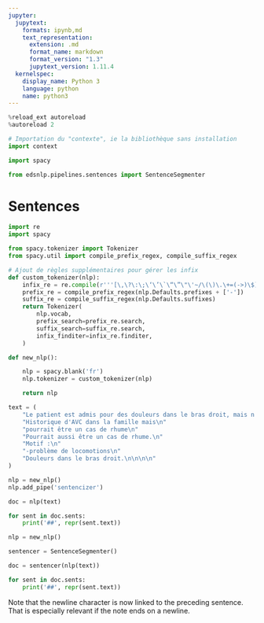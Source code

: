 ```yaml
---
jupyter:
  jupytext:
    formats: ipynb,md
    text_representation:
      extension: .md
      format_name: markdown
      format_version: "1.3"
      jupytext_version: 1.11.4
  kernelspec:
    display_name: Python 3
    language: python
    name: python3
---
```


```python
%reload_ext autoreload
%autoreload 2
```

```python
# Importation du "contexte", ie la bibliothèque sans installation
import context
```

```python
import spacy
```

```python
from edsnlp.pipelines.sentences import SentenceSegmenter
```

# Sentences

```python
import re
import spacy

from spacy.tokenizer import Tokenizer
from spacy.util import compile_prefix_regex, compile_suffix_regex

# Ajout de règles supplémentaires pour gérer les infix
def custom_tokenizer(nlp):
    infix_re = re.compile(r'''[\,\?\:\;\‘\’\`\“\”\"\'~/\(\)\.\+=(->)\$]''')
    prefix_re = compile_prefix_regex(nlp.Defaults.prefixes + ['-'])
    suffix_re = compile_suffix_regex(nlp.Defaults.suffixes)
    return Tokenizer(
        nlp.vocab,
        prefix_search=prefix_re.search,
        suffix_search=suffix_re.search,
        infix_finditer=infix_re.finditer,
    )

def new_nlp():

    nlp = spacy.blank('fr')
    nlp.tokenizer = custom_tokenizer(nlp)

    return nlp
```

```python
text = (
    "Le patient est admis pour des douleurs dans le bras droit, mais n'a pas de problème de locomotion. "
    "Historique d'AVC dans la famille mais\n"
    "pourrait être un cas de rhume\n"
    "Pourrait aussi être un cas de rhume.\n"
    "Motif :\n"
    "-problème de locomotions\n"
    "Douleurs dans le bras droit.\n\n\n\n"
)
```

```python
nlp = new_nlp()
nlp.add_pipe('sentencizer')
```

```python
doc = nlp(text)
```

```python
for sent in doc.sents:
    print('##', repr(sent.text))
```

```python
nlp = new_nlp()
```

```python
sentencer = SentenceSegmenter()
```

```python
doc = sentencer(nlp(text))
```

```python
for sent in doc.sents:
    print('##', repr(sent.text))
```

Note that the newline character is now linked to the preceding sentence. That is especially relevant if the note ends on a newline.

```python

```
